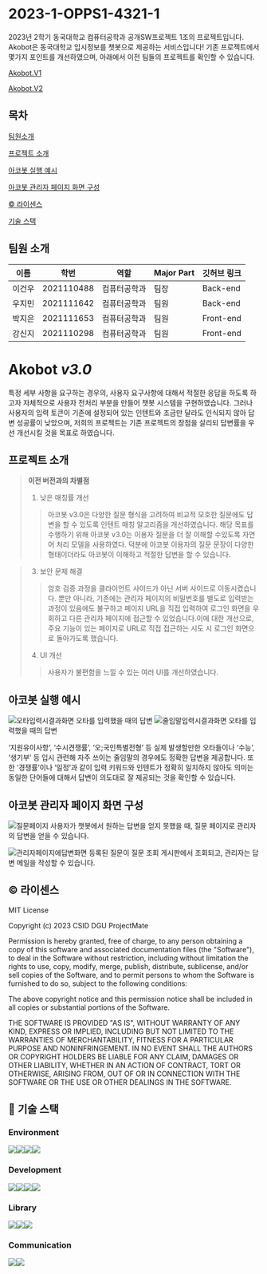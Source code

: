 # **2023-1-OPPS1-4321-1**

2023년 2학기 동국대학교 컴퓨터공학과 공개SW프로젝트 1조의 프로젝트입니다.
Akobot은 동국대학교 입시정보를 챗봇으로 제공하는 서비스입니다! 기존 프로젝트에서 몇가지 포인트를 개선하였으며, 아래에서 이전 팀들의 프로젝트를 확인할 수 있습니다. 

[ Akobot.V1 ](https://github.com/junoade/2021-1-OSSP2-ttogttagis-3)

[ Akobot.V2 ](https://github.com/CSID-DGU/2023-1-OSSP1-ProjectMate-2)


## **목차**
 

[팀원소개](#팀원소개) 

[프로젝트 소개](#프로젝트-소개) 

[아코봇 실행 예시](#아코봇-실행-예시) 

[아코봇 관리자 페이지 화면 구성](#아코봇-관리자-페이지-화면-구성) 

[©️ 라이센스](#라이센스) 

[기술 스택](#기술-스택)


## 팀원 소개

| 이름 | 학번 | 역할 | Major Part | 깃허브 링크 |
| --- | --- | --- | --- | --- |
| 이건우 | 2021110488 | 컴퓨터공학과 | 팀장 | Back-end |  |
| 우지민 | 2021111642 | 컴퓨터공학과 | 팀원 | Back-end |[@jiminw00] https://github.com/jiminw00 |
| 박지은 | 2021111653 | 컴퓨터공학과 | 팀원 | Front-end |  |
| 강신지 | 2021110298 | 컴퓨터공학과 | 팀원 | Front-end |  |

# Akobot *v3.0* 
특정 세부 사항을 요구하는 경우의, 사용자 요구사항에 대해서 적절한 응답을 하도록 하고자
자체적으로 사용자 전처리 부분을 만들어 챗봇 시스템을 구현하였습니다. 그러나 사용자의 입력 토큰이 기존에 설정되어 있는 인텐트와 조금만 달라도 인식되지 않아 답변 성공률이 낮았으며, 저희의 프로젝트는 기존 프로젝트의 장점을 살리되 답변률을 우선 개선시킬 것을 목표로 하였습니다.

## 프로젝트 소개 

> **이전 버전과의 차별점**
> 1. 낮은 매칭률 개선
>>  아코봇 v3.0은 다양한 질문 형식을 고려하여 비교적 모호한 질문에도 답변을 할 수 있도록 인텐트 매칭 알고리즘을 개선하였습니다. 해당 목표를 수행하기 위해 아코봇 v3.0는 이용자 질문을 더 잘 이해할 수있도록 자연어 처리 모델을 사용하였다. 덕분에 아코봇 이용자의 질문 문장이 다양한 형태이더라도 아코봇이 이해하고 적절한 답변을 할 수 있습니다.

> 3. 보안 문제 해결
>> 암호 검증 과정을 클라이언트 사이드가 아닌 서버 사이드로 이동시켰습니다. 뿐만 아니라, 기존에는 관리자 페이지의 비밀번호를 별도로 입력받는 과정이 있음에도 불구하고 페이지 URL을 직접 입력하여 로그인 화면을 우회하고 다른 관리자 페이지에 접근할 수 있었습니다.이에 대한 개선으로, 주요 기능이 있는 페이지로 URL로 직접 접근하는 시도 시 로그인 화면으로 돌아가도록 했습니다.
> 4. UI 개선
>> 사용자가 불편함을 느낄 수 있는 여러 UI를 개선하였습니다.


## 아코봇 실행 예시

![오타입력시결과화면](https://github.com/CSID-DGU/2023-2-OSSP1-4321-1/assets/121176513/39dae6f8-8266-4157-878b-ed839f6d178c)
오타를 입력했을 때의 답변
![줄임말입력시결과화면](https://github.com/CSID-DGU/2023-2-OSSP1-4321-1/assets/121176513/57468914-4637-42a5-91bd-6d162806867b)
오타를 입력했을 때의 답변

‘지원유이사항’, ‘수시견쟁률’, ‘오;국인특별전형’ 등 실제 발생할만한 오타들이나 ‘수능’, ‘생기부’ 등 입시 관련해 자주 쓰이는 줄임말의 경우에도 정확한 답변을 제공합니다. 또한 ‘경쟁률’이나 ‘일정’과 같이 입력 키워드와 인텐트가 정확히 일치하지 않아도 의미는 동일한 단어들에 대해서 답변이 의도대로 잘 제공되는 것을 확인할 수 있습니다. 


## 아코봇 관리자 페이지 화면 구성

![질문페이지](https://github.com/CSID-DGU/2023-2-OSSP1-4321-1/assets/121176513/bddb509d-bd5c-43c0-9dfa-2abf7252429c)
사용자가 챗봇에서 원하는 답변을 얻지 못했을 때, 질문 페이지로 관리자의 답변을 얻을 수 있습니다. 

![관리자페이지에답변화면](https://github.com/CSID-DGU/2023-2-OSSP1-4321-1/assets/121176513/62a7c63e-4788-46f2-9994-988b05293e10)
등록된 질문이 질문 조회 게시판에서 조회되고, 관리자는 답변 메일을 작성할 수 있습니다.

## ©️ 라이센스

MIT License

Copyright (c) 2023 CSID DGU ProjectMate

Permission is hereby granted, free of charge, to any person obtaining a copy
of this software and associated documentation files (the "Software"), to deal
in the Software without restriction, including without limitation the rights
to use, copy, modify, merge, publish, distribute, sublicense, and/or sell
copies of the Software, and to permit persons to whom the Software is
furnished to do so, subject to the following conditions:

The above copyright notice and this permission notice shall be included in all
copies or substantial portions of the Software.

THE SOFTWARE IS PROVIDED "AS IS", WITHOUT WARRANTY OF ANY KIND, EXPRESS OR
IMPLIED, INCLUDING BUT NOT LIMITED TO THE WARRANTIES OF MERCHANTABILITY,
FITNESS FOR A PARTICULAR PURPOSE AND NONINFRINGEMENT. IN NO EVENT SHALL THE
AUTHORS OR COPYRIGHT HOLDERS BE LIABLE FOR ANY CLAIM, DAMAGES OR OTHER
LIABILITY, WHETHER IN AN ACTION OF CONTRACT, TORT OR OTHERWISE, ARISING FROM,
OUT OF OR IN CONNECTION WITH THE SOFTWARE OR THE USE OR OTHER DEALINGS IN THE
SOFTWARE.

## 🔧 기술 스택


### Environment
<img src="https://img.shields.io/badge/Git-F05032?style=flat-square&logo=git&logoColor=white"/><img src="https://img.shields.io/badge/GitHub-181717?style=flat-square&logo=GitHub&logoColor=white"/><img src="https://img.shields.io/badge/Visual Studio Code-007ACC?style=flat-square&logo=Visual Studio Code&logoColor=white"/><img src="https://img.shields.io/badge/Intelli%20j-orange?style=flat-square&logo=intellijidea&logoColor=black"/>

### Development
<img src="https://img.shields.io/badge/Python-3776AB?style=flat-square&logo=Python&logoColor=white"/><img src="https://img.shields.io/badge/Spring-6DB33F?style=flat-square&logo=Spring&logoColor=white"/><img src="https://img.shields.io/badge/JavaScript-F7DF1E?style=flat-square&logo=javascript&logoColor=black"/><img src="https://img.shields.io/badge/MySQL-4479A1?style=flat-square&logo=MySQL&logoColor=white"/>

### Library
<img src="https://img.shields.io/badge/soynlp-0.0.493-brightgreen?style=flat-square&logo=soynlp&logoColor=white"/><img src="https://img.shields.io/badge/pip-23.1.2-blue?style=flat-square&logo=pip&logoColor=white"/><img src="https://img.shields.io/badge/SBERT-yellow?style=for-the-badge&logo=SBERT&logoColor=white">

### Communication
<img src="https://img.shields.io/badge/Notion-white?style=flat-square&logo=Notion&logoColor=black"/><img src="https://img.shields.io/badge/Webex-black?style=flat-square&logo=Webex&logoColor=white"/>
